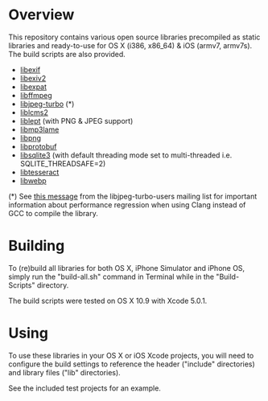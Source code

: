 Overview
========

This repository contains various open source libraries precompiled as static libraries and ready-to-use for OS X (i386, x86_64) & iOS (armv7, armv7s). The build scripts are also provided.

* [libexif](http://libexif.sourceforge.net/)
* [libexiv2](http://www.exiv2.org/)
* [libexpat](http://expat.sourceforge.net/)
* [libffmpeg](http://www.ffmpeg.org/)
* [libjpeg-turbo](http://libjpeg-turbo.virtualgl.org/) (*)
* [liblcms2](http://www.littlecms.com/)
* [liblept](http://www.leptonica.com/source/README.html) (with PNG & JPEG support)
* [libmp3lame](http://lame.sourceforge.net/)
* [libpng](http://www.libpng.org/pub/png/libpng.html)
* [libprotobuf](https://code.google.com/p/protobuf/)
* [libsqlite3](http://www.sqlite.org/) (with default threading mode set to multi-threaded i.e. SQLITE_THREADSAFE=2)
* [libtesseract](https://code.google.com/p/tesseract-ocr/)
* [libwebp](https://developers.google.com/speed/webp/)

(*) See [this message](http://sourceforge.net/mailarchive/message.php?msg_id=31902239) from the libjpeg-turbo-users mailing list for important information about performance regression when using Clang instead of GCC to compile the library.

Building
========

To (re)build all libraries for both OS X, iPhone Simulator and iPhone OS, simply run the "build-all.sh" command in Terminal while in the "Build-Scripts" directory.

The build scripts were tested on OS X 10.9 with Xcode 5.0.1.

Using
=====

To use these libraries in your OS X or iOS Xcode projects, you will need to configure the build settings to reference the header ("include" directories) and library files ("lib" directories).

See the included test projects for an example.
